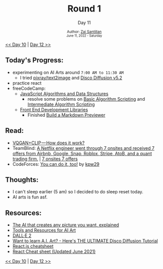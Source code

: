 <div align="center">
  <h1>Round 1</h1>
  <p>Day 11</p>

  <sub>
    Author: <a href="https://github.com/plskz" target="_blank">Zai Santillan</a>
    <br>
    <small>June 11, 2022 - Saturday</small>
  </sub>
</div>

[<< Day 10](day010.md) | [Day 12 >>](day012.md)

## Today's Progress:

- experimenting on AI Arts around `7:00 AM to 11:30 AM`
  - I tried [pixray/text2image](https://replicate.com/pixray/text2image) and [Disco Diffusion v5.2](https://colab.research.google.com/github/alembics/disco-diffusion/blob/main/Disco_Diffusion.ipynb)
- practice react
- freeCodeCamp:
  - [JavaScript Algorithms and Data Structures](https://www.freecodecamp.org/learn/javascript-algorithms-and-data-structures/)
    - resolve some problems on [Basic Algorithm Scripting](https://www.freecodecamp.org/learn/javascript-algorithms-and-data-structures/#basic-algorithm-scripting) and [Intermediate Algorithm Scripting](https://www.freecodecamp.org/learn/javascript-algorithms-and-data-structures/#intermediate-algorithm-scripting)
  - [Front End Development Libraries](https://www.freecodecamp.org/learn/front-end-development-libraries/)
    - Finished [Build a Markdown Previewer](https://www.freecodecamp.org/learn/front-end-development-libraries/front-end-development-libraries-projects/build-a-markdown-previewer)

## Read:

- [VQGAN+CLIP — How does it work?](https://alexasteinbruck.medium.com/vqgan-clip-how-does-it-work-210a5dca5e52)
- TeamBlind: [A Netflix engineer went through 7 onsites and received 7 offers from Airbnb, Google, Snap, Roblox, Stripe, AtoB, and a quant trading firm.](https://twitter.com/TeamBlind/status/1534581576452845574?s=20&t=38NAeV9zCBZnnHxk5mTXlQ) | [7 onsites 7 offers](https://www.teamblind.com/post/7-onsites-7-offers-aAFTykAD)
- CodeForces: [You can do it, too!](https://codeforces.com/blog/entry/103077) by [kpw29](https://codeforces.com/profile/kpw29)

## Thoughts:

- I can't sleep earlier (5 am) so I decided to do sleep reset today.
- AI arts is fun asf.

## Resources:

- [The AI that creates any picture you want, explained](https://youtu.be/SVcsDDABEkM)
- [Tools and Resources for AI Art](https://pharmapsychotic.com/tools.html)
- [DALL·E 2](https://openai.com/dall-e-2/)
- [Want to learn A.I. Art? - Here's THE ULTIMATE Disco Diffusion Tutorial](https://youtu.be/kRhd1xEH6bQ)
- [React.js cheatsheet](https://devhints.io/react)
- [React Cheat sheet (Updated June 2021)](https://dev.to/ericchapman/react-cheat-sheet-updated-may-2021-1mcd)

[<< Day 10](day010.md) | [Day 12 >>](day012.md)
